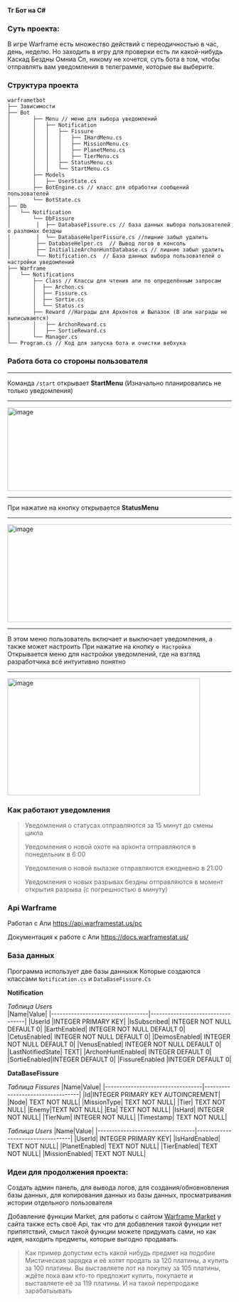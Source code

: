  **Тг Бот на С#**
### Суть проекта:
В игре Warframe есть множество действий с переодичностью в час, день, неделю.
Но заходить в игру для проверки есть ли какой-нибудь Каскад Бездны Омниа Сп, никому не хочется, суть бота в том,
чтобы отправлять вам уведомления в телеграмме, которые вы выберите.


### Cтруктура проекта 
```
warframetbot
├── Зависимости
├── Bot
│       ├── Menu // меню для выбора уведомлений
│       │   ├── Notification
│       │   │   ├── Fissure
│       │   │   │   ├── IHardMenu.cs
│       │   │   │   ├── MissionMenu.cs
│       │   │   │   ├── PlanetMenu.cs
│       │   │   │   ├── TierMenu.cs
│       │   │   ├── StatusMenu.cs
│       │   │   └── StartMenu.cs
│       ├── Models
│       │   ├── UserState.cs
│       ├── BotEngine.cs // класс для обработки сообщений пользователей
│       └── BotState.cs
├── Db
│   └── Notification
│       └── DbFissure
│        │  ├── DatabaseFissure.cs // база данных выбора пользователей о разломах бездны
│        │  └── DatabaseHelperFissure.cs //лишние забыл удалить
│        ├── DatabaseHelper.cs  // Вывод логов в консоль
│        ├── InitializeArchonHuntDatabase.cs // лишние забыл удалить
│        └── Notification.cs  // База данных выбора пользователей о настройки уведомлений
├── Warframe
│   └── Notifications
│       ├── Class // Классы для чтения апи по определённым запросам
│       │  ├── Archon.cs
│       │  ├── Fissure.cs
│       │  ├── Sortie.cs
│       │  └── Status.cs
│       ├── Reward //Награды для Архонтов и Вылазок (В апи награды не выписываются)
│       │   ├── ArchonReward.cs   
│       │   ├── SortieReward.cs
│       └── Manager.cs  
└── Program.cs // Код для запуска бота и очистки вебхука
``` 
### **Работа бота со стороны пользователя**
___
Команда ```/start``` открывает **StartMenu** (Изначально планировались не только уведомления)
___
<img width="757" height="188" alt="image" src="https://github.com/user-attachments/assets/938398cd-a742-4201-a295-ba75e5e63df6" />

___
При нажатие на кнопку открывается **StatusMenu**
___
<img width="740" height="220" alt="image" src="https://github.com/user-attachments/assets/cc694835-b13f-48bf-8b84-f6a333aa93bf" />

___
В этом меню пользователь включает и выключает уведомления, а также может настроить
При нажатие на кнопку ```⚙️ Настройка``` Открывается меню для настройки уведомлений, где на взгляд разработчика всё интуитивно понятно
___
<img width="433" height="263" alt="image" src="https://github.com/user-attachments/assets/533c0e2b-519b-41bc-961b-0610ee444ea4" />

### **Как работают уведомления**
>Уведомления о статусах отправляются за 15 минут до смены цикла
>
>Уведомления о новой охоте на архонта отправляются в понедельник в 6:00
>
>Уведомления о новой вылазке отправляются ежедневно в 21:00
>
>Уведомления о новых разрывах бездны отправляются в момент открытия разрыва (с погрешностью в минуту)

### **Api Warframe**

Работал с Апи https://api.warframestat.us/pc

Документация к работе с Апи https://docs.warframestat.us/

### **База данных**

Программа использует две базы данныхж
Которые создаются классами ```Notification.cs``` и ```DataBaseFissure.Cs```

**Notification**

_Таблица Users_  
|Name|Value|
|----------------------------------|----------------------------------|
|UserId |INTEGER PRIMARY KEY|
|IsSubscribed| INTEGER NOT NULL DEFAULT 0|
|EarthEnabled| INTEGER NOT NULL DEFAULT 0|
|CetusEnabled| INTEGER NOT NULL DEFAULT 0|
|DeimosEnabled| INTEGER NOT NULL DEFAULT 0|
|VenusEnabled| INTEGER NOT NULL DEFAULT 0|
|LastNotifiedState| TEXT|
|ArchonHuntEnabled| INTEGER DEFAULT 0|
|SortieEnabled|INTEGER DEFAULT 0|
|FissureEnabled |INTEGER DEFAULT 0|

**DataBaseFissure**

_Таблица Fissures_
|Name|Value|
|----------------------------------|----------------------------------|
|Id|INTEGER PRIMARY KEY AUTOINCREMENT|
|Node| TEXT NOT NULL|
|MissionType| TEXT NOT NULL|
|Tier| TEXT NOT NULL|
|Enemy|TEXT NOT NULL|
|Eta| TEXT NOT NULL|
|IsHard| INTEGER NOT NULL|
|TierNum| INTEGER NOT NULL|
|Timestamp| TEXT NOT NULL|

_Таблица Users_
|Name|Value|
|----------------------------------|----------------------------------|
|UserId| INTEGER PRIMARY KEY|
|IsHardEnabled| TEXT NOT NULL|
|PlanetEnabled| TEXT NOT NULL|
|TierEnabled| TEXT NOT NULL|
|MissionEnabled| TEXT NOT NULL|

### Идеи для продолжения проекта:

Создать админ панель, для вывода логов, для создания/обновновления базы данных, для копирования данных из базы данных, просматривания истории отдельного пользователя

Добавление функции Market, для работы с сайтом [Warframe Market](https://warframe.market/ru/ "https://warframe.market/ru/") у сайта также есть своё Api, так что для добавления такой функции нет припятствий, смысл такой функции можете придумать сами, но как идея, находить предметы, которые выгодно продавать. 
>Как пример допустим есть какой нибудь предмет на подобие Мистическая зарядка и её хотят продать за 120 платины, а купить за 100 платины. Вы выставляете лот на покупку за 105 платины, ждёте пока вам кто-то предложит купить, покупаете и выставляете её за 119 платины. И на такой перепродаже зарабатыывать 
